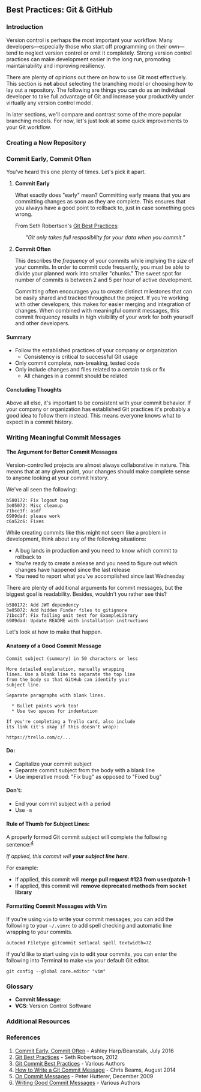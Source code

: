 ## Best Practices: Git & GitHub

### Introduction

Version control is perhaps the most important your workflow. Many developers—especially those who start off programming on their own—tend to neglect version control or omit it completely. Strong version control practices can make development easier in the long run, promoting maintainability and improving resiliency.

There are plenty of opinions out there on how to use Git most effectively. This section is **not** about selecting the branching model or choosing how to lay out a repository. The following are things you can do as an individual developer to take full advantage of Git and increase your productivity under virtually any version control model. 

In later sections, we'll compare and contrast some of the more popular branching models. For now, let's just look at some quick improvements to your Git workflow. 

### Creating a New Repository

### Commit Early, Commit Often

You've heard this one plenty of times. Let's pick it apart.

1. **Commit Early**

	What exactly does "early" mean? Committing early means that you are committing changes as soon as they are complete. This ensures that you always have a good point to rollback to, just in case something goes wrong.
	
	From Seth Robertson's [Git Best Practices](https://sethrobertson.github.io/GitBestPractices/):

	<p align="center"><em>"Git only takes full resposibility for your data when you commit."</em></p>
	
	
2. **Commit Often**

	This describes the _frequency_ of your commits while implying the _size_ of your commits. In order to commit code frequently, you must be able to divide your planned work into smaller "chunks." The sweet spot for number of commits is between 2 and 5 per hour of active development.
	
	Committing often encourages you to create distinct milestones that can be easily shared and tracked throughout the project. If you're working with other developers, this makes for easier merging and integration of changes. When combined with meaningful commit messages, this commit frequency results in high visibility of your work for both yourself and other developers.
	
#### Summary
	
* Follow the established practices of your company or organization
	* Consistency is critical to successful Git usage
* Only commit complete, non-breaking, tested code
* Only include changes and files related to a certain task or fix
	* All changes in a commit should be related

#### Concluding Thoughts

Above all else, it's important to be consistent with your commit behavior. If your company or organization has established Git practices it's probably a good idea to follow them instead. This means everyone knows what to expect in a commit history.
	
### Writing Meaningful Commit Messages

#### The Argument for Better Commit Messages

Version-controlled projects are almost always collaborative in nature. This means that at any given point, your changes should make complete sense to anyone looking at your commit history.

We've all seen the following:

```
b580172: Fix logout bug
3e05072: Misc cleanup
71bcc3f: asdf
6909dad: please work
c6a52c6: Fixes
```

While creating commits like this might not seem like a problem in development, think about any of the following situations:

* A bug lands in production and you need to know which commit to rollback to
* You're ready to create a release and you need to figure out which changes have happened since the last release
* You need to report what you've accomplished since last Wednesday

There are plenty of additional arguments for commit messages, but the biggest goal is readability. Besides, wouldn't you rather see this?

```
b580172: Add JWT dependency
3e05072: Add hidden Finder files to gitignore
71bcc3f: Fix failing unit test for ExampleLibrary
6909dad: Update README with installation instructions
```

Let's look at how to make that happen.

#### Anatomy of a Good Commit Message

```
Commit subject (summary) in 50 characters or less

More detailed explanation, manually wrapping
lines. Use a blank line to separate the top line
from the body so that GitHub can identify your
subject line.

Separate paragraphs with blank lines.

  * Bullet points work too!
  * Use two spaces for indentation

If you're completing a Trello card, also include
its link (it's okay if this doesn't wrap):

https://trello.com/c/...

```

#### Do:
* Capitalize your commit subject
* Separate commit subject from the body with a blank line
* Use imperative mood: "Fix bug" as opposed to "Fixed bug"

#### Don't:
* End your commit subject with a period
* Use `-m`

#### Rule of Thumb for Subject Lines:

A properly formed Git commit subject will complete the following sentence:<sup>[4](https://chris.beams.io/posts/git-commit/)</sup>

_If applied, this commit will **your subject line here**_.

For example:

* If applied, this commit will **merge pull request #123 from user/patch-1**
* If applied, this commit will **remove deprecated methods from socket library**

#### Formatting Commit Messages with Vim

If you're using `vim` to write your commit messages, you can add the following to your `~/.vimrc` to add spell checking and automatic line wrapping to your commits.

```shell
autocmd Filetype gitcommit setlocal spell textwidth=72
```

If you'd like to start using `vim` to edit your commits, you can enter the following into Terminal to make `vim` your default Git editor.

```shell
git config --global core.editor "vim"
```

### Glossary
* **Commit Message**: 
* **VCS**: Version Control Software

### Additional Resources

### References

1. [Commit Early, Commit Often](http://blog.beanstalkapp.com/post/147799908084/commit-early-commit-often) - Ashley Harp/Beanstalk, July 2016
1. [Git Best Practices](https://sethrobertson.github.io/GitBestPractices/) - Seth Robertson, 2012
1. [Git Commit Best Practices](https://github.com/trein/dev-best-practices/wiki/Git-Commit-Best-Practices) - Various Authors
1. [How to Write a Git Commit Message](https://chris.beams.io/posts/git-commit/) - Chris Beams, August 2014
1. [On Commit Messages](http://who-t.blogspot.com/2009/12/on-commit-messages.html) - Peter Hutterer, December 2009
1. [Writing Good Commit Messages](https://github.com/erlang/otp/wiki/writing-good-commit-messages) - Various Authors

